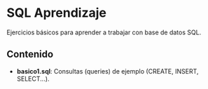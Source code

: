 # SQL Aprendizaje

Ejercicios básicos para aprender a trabajar con base de datos SQL.

## Contenido
- **basico1.sql**: Consultas (queries) de ejemplo (CREATE, INSERT, SELECT...).